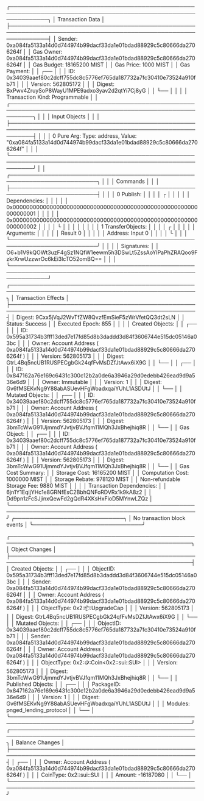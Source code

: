 ╭──────────────────────────────────────────────────────────────────────────────────────────────────────────────╮
│ Transaction Data                                                                                             │
├──────────────────────────────────────────────────────────────────────────────────────────────────────────────┤
│ Sender: 0xa084fa5133a14d0d744974b99dacf33da1e01bdad88929c5c80666da2706264f                                   │
│ Gas Owner: 0xa084fa5133a14d0d744974b99dacf33da1e01bdad88929c5c80666da2706264f                                │
│ Gas Budget: 18165200 MIST                                                                                    │
│ Gas Price: 1000 MIST                                                                                         │
│ Gas Payment:                                                                                                 │
│  ┌──                                                                                                         │
│  │ ID: 0x34039aaef80c2dcff755dc8c5776ef765da187732a7fc30410e73524a910fb71                                    │
│  │ Version: 562805172                                                                                        │
│  │ Digest: BxPwv4ZruySoP8WayU1MPE9adxo3yav2d2qtYi7Cj8yG                                                      │
│  └──                                                                                                         │
│                                                                                                              │
│ Transaction Kind: Programmable                                                                               │
│ ╭──────────────────────────────────────────────────────────────────────────────────────────────────────────╮ │
│ │ Input Objects                                                                                            │ │
│ ├──────────────────────────────────────────────────────────────────────────────────────────────────────────┤ │
│ │ 0   Pure Arg: Type: address, Value: "0xa084fa5133a14d0d744974b99dacf33da1e01bdad88929c5c80666da2706264f" │ │
│ ╰──────────────────────────────────────────────────────────────────────────────────────────────────────────╯ │
│ ╭─────────────────────────────────────────────────────────────────────────╮                                  │
│ │ Commands                                                                │                                  │
│ ├─────────────────────────────────────────────────────────────────────────┤                                  │
│ │ 0  Publish:                                                             │                                  │
│ │  ┌                                                                      │                                  │
│ │  │ Dependencies:                                                        │                                  │
│ │  │   0x0000000000000000000000000000000000000000000000000000000000000001 │                                  │
│ │  │   0x0000000000000000000000000000000000000000000000000000000000000002 │                                  │
│ │  └                                                                      │                                  │
│ │                                                                         │                                  │
│ │ 1  TransferObjects:                                                     │                                  │
│ │  ┌                                                                      │                                  │
│ │  │ Arguments:                                                           │                                  │
│ │  │   Result 0                                                           │                                  │
│ │  │ Address: Input  0                                                    │                                  │
│ │  └                                                                      │                                  │
│ ╰─────────────────────────────────────────────────────────────────────────╯                                  │
│                                                                                                              │
│ Signatures:                                                                                                  │
│    O6+b1V9kQOWt3uzF4gSz1NQfW1eewm5h3DSwLt5ZssAoYIPaPhZRAQoo9FzkrXrwUzzwrOc6kEi3lcTO52omBQ==                  │
│                                                                                                              │
╰──────────────────────────────────────────────────────────────────────────────────────────────────────────────╯
╭───────────────────────────────────────────────────────────────────────────────────────────────────╮
│ Transaction Effects                                                                               │
├───────────────────────────────────────────────────────────────────────────────────────────────────┤
│ Digest: 9Cxx5jVqJ2WvTfZW8QvzfEmSieF5zWrVfetQQ3dt2sLN                                              │
│ Status: Success                                                                                   │
│ Executed Epoch: 855                                                                               │
│                                                                                                   │
│ Created Objects:                                                                                  │
│  ┌──                                                                                              │
│  │ ID: 0x595a31734b3fff13ded7e17fd85d8b3daddd3d84f3606744e515dc05146a03bc                         │
│  │ Owner: Account Address ( 0xa084fa5133a14d0d744974b99dacf33da1e01bdad88929c5c80666da2706264f )  │
│  │ Version: 562805173                                                                             │
│  │ Digest: GtrL4Bq5ncUB1RUSPECgbGk24qfFvMsDZfJtAwx6iX9G                                           │
│  └──                                                                                              │
│  ┌──                                                                                              │
│  │ ID: 0x847162a76e169c6431c300c12b2a0de6a3946a29d0edebb426ead9d9a536e6d9                         │
│  │ Owner: Immutable                                                                               │
│  │ Version: 1                                                                                     │
│  │ Digest: Gv6fMSEKvNg9Y88abASUevHFgWoadxqaiYUhL1ASDUtJ                                           │
│  └──                                                                                              │
│ Mutated Objects:                                                                                  │
│  ┌──                                                                                              │
│  │ ID: 0x34039aaef80c2dcff755dc8c5776ef765da187732a7fc30410e73524a910fb71                         │
│  │ Owner: Account Address ( 0xa084fa5133a14d0d744974b99dacf33da1e01bdad88929c5c80666da2706264f )  │
│  │ Version: 562805173                                                                             │
│  │ Digest: 3bmTcWwG91UjmmdYJvtjvBVJfqm11MQh3JxBhejhiq8R                                           │
│  └──                                                                                              │
│ Gas Object:                                                                                       │
│  ┌──                                                                                              │
│  │ ID: 0x34039aaef80c2dcff755dc8c5776ef765da187732a7fc30410e73524a910fb71                         │
│  │ Owner: Account Address ( 0xa084fa5133a14d0d744974b99dacf33da1e01bdad88929c5c80666da2706264f )  │
│  │ Version: 562805173                                                                             │
│  │ Digest: 3bmTcWwG91UjmmdYJvtjvBVJfqm11MQh3JxBhejhiq8R                                           │
│  └──                                                                                              │
│ Gas Cost Summary:                                                                                 │
│    Storage Cost: 16165200 MIST                                                                    │
│    Computation Cost: 1000000 MIST                                                                 │
│    Storage Rebate: 978120 MIST                                                                    │
│    Non-refundable Storage Fee: 9880 MIST                                                          │
│                                                                                                   │
│ Transaction Dependencies:                                                                         │
│    6jn1Y1EqijYHc1e8GRNfEsC2BbhQNFoRDVRx1k9kA8z2                                                   │
│    Dd9pn1zFcSJjinxQewFd2gQdR4XKsHxFioD5MYnwLZQz                                                   │
╰───────────────────────────────────────────────────────────────────────────────────────────────────╯
╭─────────────────────────────╮
│ No transaction block events │
╰─────────────────────────────╯

╭──────────────────────────────────────────────────────────────────────────────────────────────────╮
│ Object Changes                                                                                   │
├──────────────────────────────────────────────────────────────────────────────────────────────────┤
│ Created Objects:                                                                                 │
│  ┌──                                                                                             │
│  │ ObjectID: 0x595a31734b3fff13ded7e17fd85d8b3daddd3d84f3606744e515dc05146a03bc                  │
│  │ Sender: 0xa084fa5133a14d0d744974b99dacf33da1e01bdad88929c5c80666da2706264f                    │
│  │ Owner: Account Address ( 0xa084fa5133a14d0d744974b99dacf33da1e01bdad88929c5c80666da2706264f ) │
│  │ ObjectType: 0x2::package::UpgradeCap                                                          │
│  │ Version: 562805173                                                                            │
│  │ Digest: GtrL4Bq5ncUB1RUSPECgbGk24qfFvMsDZfJtAwx6iX9G                                          │
│  └──                                                                                             │
│ Mutated Objects:                                                                                 │
│  ┌──                                                                                             │
│  │ ObjectID: 0x34039aaef80c2dcff755dc8c5776ef765da187732a7fc30410e73524a910fb71                  │
│  │ Sender: 0xa084fa5133a14d0d744974b99dacf33da1e01bdad88929c5c80666da2706264f                    │
│  │ Owner: Account Address ( 0xa084fa5133a14d0d744974b99dacf33da1e01bdad88929c5c80666da2706264f ) │
│  │ ObjectType: 0x2::coin::Coin<0x2::sui::SUI>                                                    │
│  │ Version: 562805173                                                                            │
│  │ Digest: 3bmTcWwG91UjmmdYJvtjvBVJfqm11MQh3JxBhejhiq8R                                          │
│  └──                                                                                             │
│ Published Objects:                                                                               │
│  ┌──                                                                                             │
│  │ PackageID: 0x847162a76e169c6431c300c12b2a0de6a3946a29d0edebb426ead9d9a536e6d9                 │
│  │ Version: 1                                                                                    │
│  │ Digest: Gv6fMSEKvNg9Y88abASUevHFgWoadxqaiYUhL1ASDUtJ                                          │
│  │ Modules: pnged_lending_protocol                                                               │
│  └──                                                                                             │
╰──────────────────────────────────────────────────────────────────────────────────────────────────╯
╭───────────────────────────────────────────────────────────────────────────────────────────────────╮
│ Balance Changes                                                                                   │
├───────────────────────────────────────────────────────────────────────────────────────────────────┤
│  ┌──                                                                                              │
│  │ Owner: Account Address ( 0xa084fa5133a14d0d744974b99dacf33da1e01bdad88929c5c80666da2706264f )  │
│  │ CoinType: 0x2::sui::SUI                                                                        │
│  │ Amount: -16187080                                                                              │
│  └──                                                                                              │
╰───────────────────────────────────────────────────────────────────────────────────────────────────╯